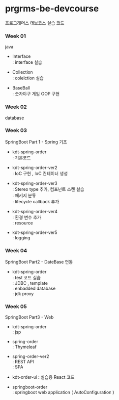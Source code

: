 # prgrms-be-devcourse

프로그래머스 데브코스 실습 코드

### Week 01

java <br>

- Interface<br>
  : interface 실습<br>

- Collection<br>
  : colelction 실습<br>

- BaseBall<br>
  : 숫자야구 게임 OOP 구현<br>

### Week 02

database<br>

### Week 03

SpringBoot Part 1 - Spring 기초<br>

- kdt-spring-order<br>
  : 기본코드<br>

- kdt-spring-order-ver2<br>
  : IoC 구현 , IoC 컨테이너 생성<br>

- kdt-spring-order-ver3<br>
  : Stereo type 추가, 컴포넌트 스캔 실습 <br>
  : 패키지 분류<br>
  : lifecycle callback 추가<br>

- kdt-spring-order-ver4<br>
  : 환경 변수 추가<br>
  : resource<br>

- kdt-spring-order-ver5<br>
  : logging<br>

### Week 04

SpringBoot Part2 - DateBase 연동<br>

- kdt-spring-order<br>
  : test 코드 실습<br>
  : JDBC , template<br>
  : enbadded database<br>
  : jdk proxy<br>

### Week 05

SpringBoot Part3 - Web<br>

- kdt-spring-order<br>
  : jsp<br>

- spring-order<br>
  : Thymeleaf<br>

- spring-order-ver2<br>
  : REST API<br>
  : SPA<br>

- kdt-order-ui
  : 실습용 React 코드

- springboot-order<br>
  : springboot web application
  ( AutoConfiguration )
